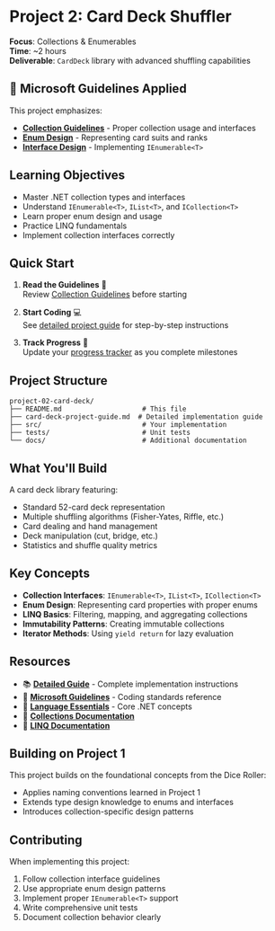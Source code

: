 # Project 2: Card Deck Shuffler

**Focus**: Collections & Enumerables  
**Time**: ~2 hours  
**Deliverable**: `CardDeck` library with advanced shuffling capabilities

## 📏 Microsoft Guidelines Applied

This project emphasizes:

- **[Collection Guidelines](../microsoft-design-guidelines.md#collection-guidelines)** - Proper collection usage and interfaces
- **[Enum Design](../microsoft-design-guidelines.md#enum-design)** - Representing card suits and ranks
- **[Interface Design](../microsoft-design-guidelines.md#interface-design)** - Implementing `IEnumerable<T>`

## Learning Objectives

- Master .NET collection types and interfaces
- Understand `IEnumerable<T>`, `IList<T>`, and `ICollection<T>`
- Learn proper enum design and usage
- Practice LINQ fundamentals
- Implement collection interfaces correctly

## Quick Start

1. **Read the Guidelines** 📖  
   Review [Collection Guidelines](../microsoft-design-guidelines.md#collection-guidelines) before starting

2. **Start Coding** 💻  
   See [detailed project guide](card-deck-project-guide.md) for step-by-step instructions

3. **Track Progress** 🎯  
   Update your [progress tracker](../progress-tracker.md) as you complete milestones

## Project Structure

```
project-02-card-deck/
├── README.md                    # This file
├── card-deck-project-guide.md  # Detailed implementation guide
├── src/                         # Your implementation
├── tests/                       # Unit tests
└── docs/                        # Additional documentation
```

## What You'll Build

A card deck library featuring:

- Standard 52-card deck representation
- Multiple shuffling algorithms (Fisher-Yates, Riffle, etc.)
- Card dealing and hand management
- Deck manipulation (cut, bridge, etc.)
- Statistics and shuffle quality metrics

## Key Concepts

- **Collection Interfaces**: `IEnumerable<T>`, `IList<T>`, `ICollection<T>`
- **Enum Design**: Representing card properties with proper enums
- **LINQ Basics**: Filtering, mapping, and aggregating collections
- **Immutability Patterns**: Creating immutable collections
- **Iterator Methods**: Using `yield return` for lazy evaluation

## Resources

- 📚 **[Detailed Guide](card-deck-project-guide.md)** - Complete implementation instructions
- 📖 **[Microsoft Guidelines](../microsoft-design-guidelines.md)** - Coding standards reference
- 🧠 **[Language Essentials](../language-essentials.md)** - Core .NET concepts
- 📘 **[Collections Documentation](https://learn.microsoft.com/en-us/dotnet/standard/collections/)**
- 📘 **[LINQ Documentation](https://learn.microsoft.com/en-us/dotnet/csharp/programming-guide/concepts/linq/)**

## Building on Project 1

This project builds on the foundational concepts from the Dice Roller:

- Applies naming conventions learned in Project 1
- Extends type design knowledge to enums and interfaces
- Introduces collection-specific design patterns

## Contributing

When implementing this project:

1. Follow collection interface guidelines
2. Use appropriate enum design patterns
3. Implement proper `IEnumerable<T>` support
4. Write comprehensive unit tests
5. Document collection behavior clearly
